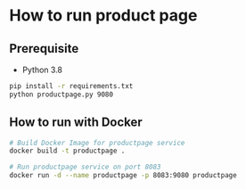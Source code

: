 # How to run product page

## Prerequisite

* Python 3.8

```bash
pip install -r requirements.txt
python productpage.py 9080
```

## How to run with Docker
```bash
# Build Docker Image for productpage service
docker build -t productpage .

# Run productpage service on port 8083
docker run -d --name productpage -p 8083:9080 productpage
```